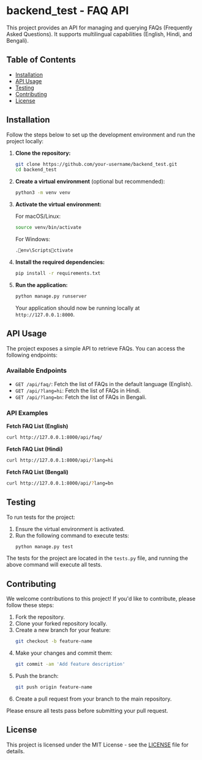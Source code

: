 


# backend_test - FAQ API

This project provides an API for managing and querying FAQs (Frequently Asked Questions). It supports multilingual capabilities (English, Hindi, and Bengali).

## Table of Contents

- [Installation](#installation)
- [API Usage](#api-usage)
- [Testing](#testing)
- [Contributing](#contributing)
- [License](#license)

## Installation

Follow the steps below to set up the development environment and run the project locally:

1. **Clone the repository:**
   ```bash
   git clone https://github.com/your-username/backend_test.git
   cd backend_test
   ```

2. **Create a virtual environment** (optional but recommended):
   ```bash
   python3 -m venv venv
   ```

3. **Activate the virtual environment:**

   For macOS/Linux:
   ```bash
   source venv/bin/activate
   ```

   For Windows:
   ```bash
   .env\Scriptsctivate
   ```

4. **Install the required dependencies:**
   ```bash
   pip install -r requirements.txt
   ```

5. **Run the application:**
   ```bash
   python manage.py runserver
   ```

   Your application should now be running locally at `http://127.0.0.1:8000`.

## API Usage

The project exposes a simple API to retrieve FAQs. You can access the following endpoints:

### Available Endpoints

- `GET /api/faq/`: Fetch the list of FAQs in the default language (English).
- `GET /api/?lang=hi`: Fetch the list of FAQs in Hindi.
- `GET /api/?lang=bn`: Fetch the list of FAQs in Bengali.

### API Examples

**Fetch FAQ List (English)**  
```bash
curl http://127.0.0.1:8000/api/faq/
```

**Fetch FAQ List (Hindi)**  
```bash
curl http://127.0.0.1:8000/api/?lang=hi
```

**Fetch FAQ List (Bengali)**  
```bash
curl http://127.0.0.1:8000/api/?lang=bn
```

## Testing

To run tests for the project:

1. Ensure the virtual environment is activated.
2. Run the following command to execute tests:
   ```bash
   python manage.py test
   ```

The tests for the project are located in the `tests.py` file, and running the above command will execute all tests.

## Contributing

We welcome contributions to this project! If you'd like to contribute, please follow these steps:

1. Fork the repository.
2. Clone your forked repository locally.
3. Create a new branch for your feature:
   ```bash
   git checkout -b feature-name
   ```
4. Make your changes and commit them:
   ```bash
   git commit -am 'Add feature description'
   ```
5. Push the branch:
   ```bash
   git push origin feature-name
   ```
6. Create a pull request from your branch to the main repository.

Please ensure all tests pass before submitting your pull request.

## License

This project is licensed under the MIT License - see the [LICENSE](LICENSE) file for details.
